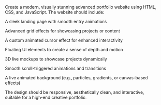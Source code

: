 Create a modern, visually stunning advanced portfolio website using HTML, CSS, and JavaScript. The website should include:

A sleek landing page with smooth entry animations

Advanced grid effects for showcasing projects or content

A custom animated cursor effect for enhanced interactivity

Floating UI elements to create a sense of depth and motion

3D live mockups to showcase projects dynamically

Smooth scroll-triggered animations and transitions

A live animated background (e.g., particles, gradients, or canvas-based effects)

The design should be responsive, aesthetically clean, and interactive, suitable for a high-end creative portfolio.
